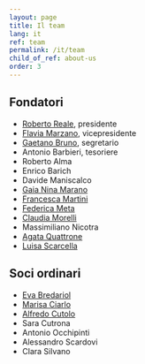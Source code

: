 ```yaml
---
layout: page
title: Il team
lang: it
ref: team
permalink: /it/team
child_of_ref: about-us
order: 3
---
```


## Fondatori

- [Roberto Reale](/it/bio/roberto-reale), presidente
- [Flavia Marzano](/it/bio/flavia-marzano), vicepresidente
- [Gaetano Bruno](/it/bio/gaetano-bruno), segretario
- Antonio Barbieri, tesoriere
- Roberto Alma
- Enrico Barich
- Davide Maniscalco
- [Gaia Nina Marano](/it/bio/gaia-nina-marano)
- [Francesca Martini](/it/bio/francesca-martini)
- [Federica Meta](/it/bio/federica-meta)
- [Claudia Morelli](/it/bio/claudia-morelli)
- Massimiliano Nicotra
- [Agata Quattrone](/it/bio/agata-quattrone)
- [Luisa Scarcella](/it/bio/luisa-scarcella)

## Soci ordinari

- [Eva Bredariol](/it/bio/eva-bredariol)
- [Marisa Ciarlo](/it/bio/marisa-ciarlo)
- [Alfredo Cutolo](/it/bio/alfredo-cutolo)
- Sara Cutrona
- Antonio Occhipinti
- Alessandro Scardovi
- Clara Silvano
